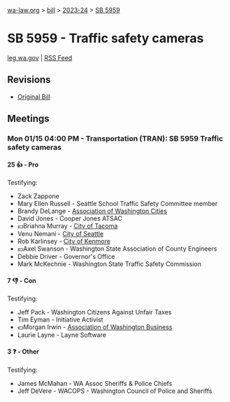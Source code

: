 [wa-law.org](/) > [bill](/bill/) > [2023-24](/bill/2023-24/) > [SB 5959](/bill/2023-24/sb/5959/)

# SB 5959 - Traffic safety cameras
[leg.wa.gov](https://app.leg.wa.gov/billsummary?BillNumber=5959&Year=2023&Initiative=false) | [RSS Feed](./rss.xml)

## Revisions
* [Original Bill](1/)

## Meetings
### Mon 01/15 04:00 PM - Transportation (TRAN): SB 5959 Traffic safety cameras
#### 25 👍 - Pro
Testifying:
* Zack Zappone
* Mary Ellen Russell - Seattle School Traffic Safety Committee member
* Brandy DeLange - [Association of Washington Cities](/org/association_of_washington_cities/)
* David Jones - Cooper Jones ATSAC
* 💵Briahna Murray - [City of Tacoma](/org/city_of_tacoma/)
* Venu Nemani - [City of Seattle](/org/city_of_seattle/)
* Rob Karlinsey - [City of Kenmore](/org/city_of_kenmore/)
* 💵Axel Swanson - Washington State Association of County Engineers
* Debbie Driver - Governor's Office
* Mark McKechnie - Washington State Traffic Safety Commission

#### 7 👎 - Con
Testifying:
* Jeff Pack - Washington Citizens Against Unfair Taxes
* Tim Eyman - Initiative Activist
* 💵Morgan Irwin - [Association of Washington Business](/org/association_of_washington_business/)
* Laurie Layne - Layne Software

#### 3 ❓ - Other
Testifying:
* James McMahan - WA Assoc Sheriffs & Police Chiefs
* Jeff DeVere - WACOPS - Washington Council of Police and Sheriffs
